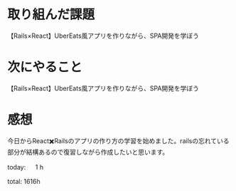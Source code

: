 # 取り組んだ課題
【Rails×React】UberEats風アプリを作りながら、SPA開発を学ぼう

# 次にやること
【Rails×React】UberEats風アプリを作りながら、SPA開発を学ぼう

# 感想
今日からReact✖️Railsのアプリの作り方の学習を始めました。railsの忘れている部分が結構あるので復習しながら作成したいと思います。

today: 　 1 h

total: 1616h
